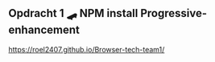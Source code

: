 ## Opdracht 1 🛹 NPM install Progressive- enhancement

https://roel2407.github.io/Browser-tech-team1/
